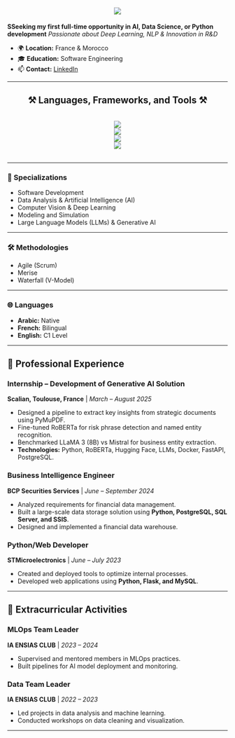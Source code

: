 <h1 align="center">
    <img src="https://readme-typing-svg.herokuapp.com/?font=Righteous&size=35&center=true&vCenter=true&width=500&height=70&duration=4000&lines=Hi+There!👋;+I'm+Asmae+KARMOUCHI!" />
</h1>

**SSeeking my first full-time opportunity in AI, Data Science, or Python development**
*Passionate about Deep Learning, NLP & Innovation in R&D*

- 🌍 **Location:** France & Morocco  
- 🎓 **Education:** Software Engineering 
- 📫 **Contact:** [LinkedIn](https://www.linkedin.com/in/asmae-karmouchi-522769255/)

---

<h2 align="center">⚒️ Languages, Frameworks, and Tools ⚒️</h2>
<br/>
<div align="center">
    <img src="https://skillicons.dev/icons?i=python,java,c,kotlin,html,css,javascript,flask,octave,r,latex,nodejs,react,express" /><br>
    <img src="https://skillicons.dev/icons?i=postgresql,mysql,docker,kubernetes,aws,tensorflow,opencv,sklearn,tailwind" /><br>
    <img src="https://skillicons.dev/icons?i=windows,linux" /><br>
    <img src="https://skillicons.dev/icons?i=github,git,vscode,visualstudio" /><br>
</div>
<br/>

---

### 🧠 Specializations
- Software Development  
- Data Analysis & Artificial Intelligence (AI)  
- Computer Vision & Deep Learning  
- Modeling and Simulation  
- Large Language Models (LLMs) & Generative AI  

---

### 🛠️ Methodologies
- Agile (Scrum)  
- Merise  
- Waterfall (V-Model)

---

### 🌐 Languages
- **Arabic:** Native  
- **French:** Bilingual  
- **English:** C1 Level  

---

## 💼 Professional Experience

### **Internship – Development of Generative AI Solution**  
**Scalian, Toulouse, France** | *March – August 2025*  
- Designed a pipeline to extract key insights from strategic documents using PyMuPDF.  
- Fine-tuned RoBERTa for risk phrase detection and named entity recognition.  
- Benchmarked LLaMA 3 (8B) vs Mistral for business entity extraction.  
- **Technologies:** Python, RoBERTa, Hugging Face, LLMs, Docker, FastAPI, PostgreSQL.

### **Business Intelligence Engineer**  
**BCP Securities Services** | *June – September 2024*  
- Analyzed requirements for financial data management.  
- Built a large-scale data storage solution using **Python, PostgreSQL, SQL Server, and SSIS**.  
- Designed and implemented a financial data warehouse.

### **Python/Web Developer**  
**STMicroelectronics** | *June – July 2023*  
- Created and deployed tools to optimize internal processes.  
- Developed web applications using **Python, Flask, and MySQL**.

---

## 🌟 Extracurricular Activities

### **MLOps Team Leader**  
**IA ENSIAS CLUB** | *2023 – 2024*  
- Supervised and mentored members in MLOps practices.  
- Built pipelines for AI model deployment and monitoring.

### **Data Team Leader**  
**IA ENSIAS CLUB** | *2022 – 2023*  
- Led projects in data analysis and machine learning.  
- Conducted workshops on data cleaning and visualization.

---
